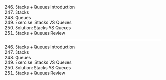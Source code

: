 246. Stacks + Queues Introduction
247. Stacks
248. Queues
249. Exercise: Stacks VS Queues
250. Solution: Stacks VS Queues
251. Stacks + Queues Review

---

246. Stacks + Queues Introduction
247. Stacks
248. Queues
249. Exercise: Stacks VS Queues
250. Solution: Stacks VS Queues
251. Stacks + Queues Review
